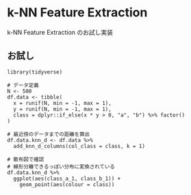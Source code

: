 # k-NN Feature Extraction

k-NN Feature Extraction のお試し実装

## お試し

```
library(tidyverse)

# データ定義
N <- 500
df.data <- tibble(
  x = runif(N, min = -1, max = 1),
  y = runif(N, min = -1, max = 1),
  class = dplyr::if_else(x * y > 0, "a", "b") %>% factor()
)

# 最近傍のデータまでの距離を算出
df.data.knn_d <- df.data %>%
  add_knn_d_columns(col_class = class, k = 1)

# 散布図で確認
# 線形分離できるっぽい分布に変換されている
df.data.knn_d %>%
  ggplot(aes(class_a_1, class_b_1)) +
    geom_point(aes(colour = class))
```
